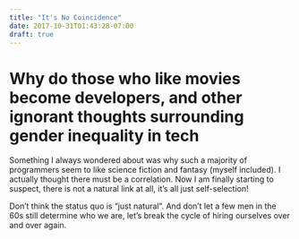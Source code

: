 ```yaml
---
title: "It's No Coincidence"
date: 2017-10-31T01:43:28-07:00
draft: true
---
```


# Why do those who like movies become developers, and other ignorant thoughts surrounding gender inequality in tech

Something I always wondered about was why such a majority of programmers seem to like science fiction and fantasy (myself included). I actually thought there must be a correlation. Now I am finally starting to suspect, there is not a natural link at all, it’s all just self-selection!

Don’t think the status quo is “just natural”. And don’t let a few men in the 60s still determine who we are, let’s break the cycle of hiring ourselves over and over again.
